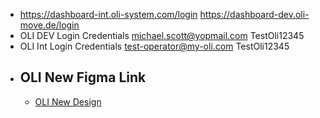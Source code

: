 - https://dashboard-int.oli-system.com/login
  https://dashboard-dev.oli-move.de/login
- OLI DEV Login Credentials
  michael.scott@yopmail.com
  TestOli12345
- OLI Int Login Credentials
  test-operator@my-oli.com
  TestOli12345
- ## OLI New Figma Link
	- [OLI New Design](https://www.figma.com/file/UdrwT7TVmExbXtP2vr4QNu/UI-Component-Library?type=design&node-id=1-7&mode=design&t=ySzN80OcP4SWTJn1-0)
